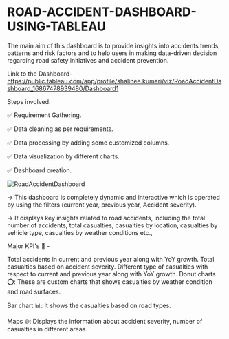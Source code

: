 # ROAD-ACCIDENT-DASHBOARD-USING-TABLEAU
The main aim of this dashboard is to provide insights into accidents trends, patterns and risk factors and to help users in making data-driven decision regarding road safety initiatives and accident prevention.

Link to the Dashboard- https://public.tableau.com/app/profile/shalinee.kumari/viz/RoadAccidentDashboard_16867478939480/Dashboard1

Steps involved:

✅ Requirement Gathering.

✅ Data cleaning as per requirements.

✅ Data processing by adding some customized columns.

✅ Data visualization by different charts.

✅ Dashboard creation.


![RoadAccidentDashboard](https://github.com/Shalinee13/ROAD-ACCIDENT-DASHBOARD-USING-TABLEAU/assets/122949321/c2e7b164-11e3-4a2d-ae70-704919d65253)

-> This dashboard is completely dynamic and interactive which is operated by using the filters (current year, previous year, Accident severity).

-> It displays key insights related to road accidents, including the total number of accidents, total casualties, casualties by location, casualties by vehicle type, casualties by weather conditions etc.,

Major KPI's 🚀 -

Total accidents in current and previous year along with YoY growth.
Total casualties based on accident severity.
Different type of casualties with respect to current and previous year along with YoY growth.
Donut charts ⭕: These are custom charts that shows casualties by weather condition and road surfaces.

Bar chart 📊: It shows the casualties based on road types.

Maps 🌐: Displays the information about accident severity, number of casualties in different areas.
